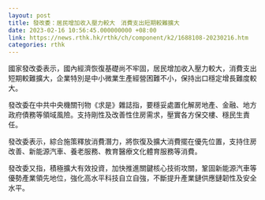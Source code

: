 ```yaml
---
layout: post
title: 發改委：居民增加收入壓力較大　消費支出短期較難擴大
date: 2023-02-16 10:56:45.000000000 +08:00
link: https://news.rthk.hk/rthk/ch/component/k2/1688108-20230216.htm
categories: rthk
---
```


國家發改委表示，國內經濟恢復基礎尚不牢固，居民增加收入壓力較大，消費支出短期較難擴大，企業特別是中小微業生產經營困難不小，保持出口穩定增長難度較大。

發改委在中共中央機關刊物《求是》雜誌指，要穩妥處置化解房地產、金融、地方政府債務等領域風險。支持剛性及改善性住房需求，壓實各方保交樓、穩民生責任。

發改委表示，綜合施策釋放消費潛力，將恢復及擴大消費擺在優先位置，支持住房改善、新能源汽車、養老服務、教育醫療文化體育服務等消費。

發改委又指，積極擴大有效投資，加快推進關鍵核心技術攻關，鞏固新能源汽車等優勢產業領先地位，強化高水平科技自立自強，不斷提升產業鏈供應鏈韌性及安全水平。
